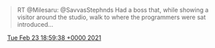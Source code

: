 > RT @Milesaru: @SavvasStephnds Had a boss that, while showing a visitor around the studio, walk to where the programmers were sat introduced…

<img src="../../media/tweet.ico" width="12" /> [Tue Feb 23 18:59:38 +0000 2021](https://twitter.com/DromerDenker/status/1364288828278779905)